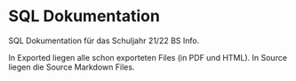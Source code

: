 # SQL Dokumentation
SQL Dokumentation für das Schuljahr 21/22 BS Info.

In Exported liegen alle schon exporteten Files (in PDF und HTML). In Source liegen die Source Markdown Files.
